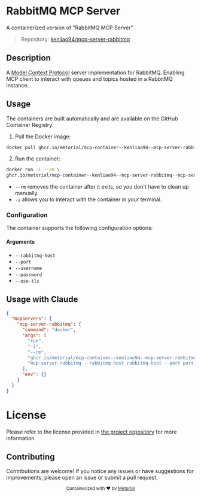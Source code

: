 
# RabbitMQ MCP Server

A containerized version of "RabbitMQ MCP Server"

> Repository: [kenliao94/mcp-server-rabbitmq](https://github.com/kenliao94/mcp-server-rabbitmq)

## Description

A [Model Context Protocol](https://www.anthropic.com/news/model-context-protocol) server implementation for RabbitMQ. Enabling MCP client to interact with queues and topics hosted in a RabbitMQ instance.


## Usage

The containers are built automatically and are available on the GitHub Container Registry.

1. Pull the Docker image:

```bash
docker pull ghcr.io/metorial/mcp-container--kenliao94--mcp-server-rabbitmq--mcp-server-rabbitmq
```

2. Run the container:

```bash
docker run -i --rm \ 
ghcr.io/metorial/mcp-container--kenliao94--mcp-server-rabbitmq--mcp-server-rabbitmq  "mcp-server-rabbitmq --rabbitmq-host rabbitmq-host --port port --username username --password password --use-tls use-tls"
```

- `--rm` removes the container after it exits, so you don't have to clean up manually.
- `-i` allows you to interact with the container in your terminal.



### Configuration

The container supports the following configuration options:


#### Arguments

- `--rabbitmq-host`
- `--port`
- `--username`
- `--password`
- `--use-tls`






## Usage with Claude

```json
{
  "mcpServers": {
    "mcp-server-rabbitmq": {
      "command": "docker",
      "args": [
        "run",
        "-i",
        "--rm",
        "ghcr.io/metorial/mcp-container--kenliao94--mcp-server-rabbitmq--mcp-server-rabbitmq",
        "mcp-server-rabbitmq --rabbitmq-host rabbitmq-host --port port --username username --password password --use-tls use-tls"
      ],
      "env": {}
    }
  }
}
```

# License

Please refer to the license provided in [the project repository](https://github.com/kenliao94/mcp-server-rabbitmq) for more information.

## Contributing

Contributions are welcome! If you notice any issues or have suggestions for improvements, please open an issue or submit a pull request.

<div align="center">
  <sub>Containerized with ❤️ by <a href="https://metorial.com">Metorial</a></sub>
</div>
  
